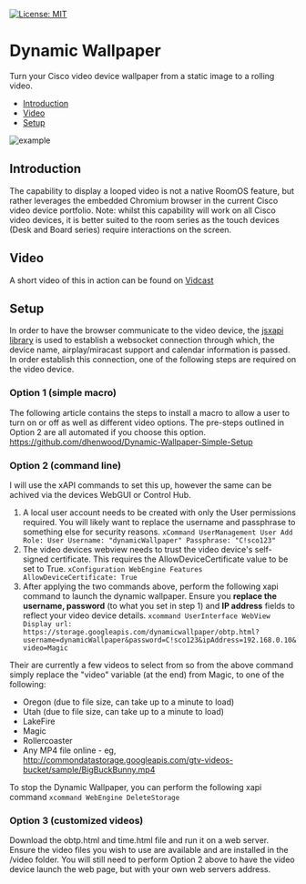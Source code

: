 [![License: MIT](https://img.shields.io/badge/License-MIT-yellow.svg)](https://opensource.org/licenses/MIT)

# Dynamic Wallpaper
Turn your Cisco video device wallpaper from a static image to a rolling video. 

* [Introduction](https://github.com/dhenwood/Dynamic-Wallpaper#introduction)
* [Video](https://github.com/dhenwood/Dynamic-Wallpaper#video)
* [Setup](https://github.com/dhenwood/Dynamic-Wallpaper#setup)

![example](https://github.com/dhenwood/Dynamic-Wallpaper/blob/main/DynamicWallpaperExample.gif)

## Introduction
The capability to display a looped video is not a native RoomOS feature, but rather leverages the embedded Chromium browser in the current Cisco video device portfolio. Note: whilst this capability will work on all Cisco video devices, it is better suited to the room series as the touch devices (Desk and Board series) require interactions on the screen.

## Video
A short video of this in action can be found on [Vidcast](https://app.vidcast.io/share/23e1360f-2ef6-4fc5-a89c-9f4b5514f3e3)

## Setup
In order to have the browser communicate to the video device, the [jsxapi library](https://github.com/cisco-ce/jsxapi) is used to establish a websocket connection through which, the device name, airplay/miracast support and calendar information is passed. In order establish this connection, one of the following steps are required on the video device. 

### Option 1 (simple macro)
The following article contains the steps to install a macro to allow a user to turn on or off as well as different video options. The pre-steps outlined in Option 2 are all automated if you choose this option. https://github.com/dhenwood/Dynamic-Wallpaper-Simple-Setup

### Option 2 (command line)
I will use the xAPI commands to set this up, however the same can be achived via the devices WebGUI or Control Hub.
1. A local user account needs to be created with only the User permissions required. You will likely want to replace the username and passphrase to something else for security reasons. ```xCommand UserManagement User Add Role: User Username: "dynamicWallpaper" Passphrase: "C!sco123"```
2. The video devices webview needs to trust the video device's self-signed certificate. This requires the AllowDeviceCertificate value to be set to True. ```xConfiguration WebEngine Features AllowDeviceCertificate: True```
3. After applying the two commands above, perform the following xapi command to launch the dynamic wallpaper. Ensure you **replace the username, password** (to what you set in step 1) and **IP address** fields to reflect your video device details. ```xcommand UserInterface WebView Display url: https://storage.googleapis.com/dynamicwallpaper/obtp.html?username=dynamicWallpaper&password=C!sco123&ipAddress=192.168.0.10&video=Magic```

Their are currently a few videos to select from so from the above command simply replace the "video" variable (at the end) from Magic, to one of the following:
* Oregon (due to file size, can take up to a minute to load)
* Utah (due to file size, can take up to a minute to load)
* LakeFire
* Magic
* Rollercoaster
* Any MP4 file online - eg, http://commondatastorage.googleapis.com/gtv-videos-bucket/sample/BigBuckBunny.mp4

To stop the Dynamic Wallpaper, you can perform the following xapi command ```xcommand WebEngine DeleteStorage ```

### Option 3 (customized videos)
Download the obtp.html and time.html file and run it on a web server. Ensure the video files you wish to use are available and are installed in the /video folder. You will still need to perform Option 2 above to have the video device launch the web page, but with your own web servers address.
